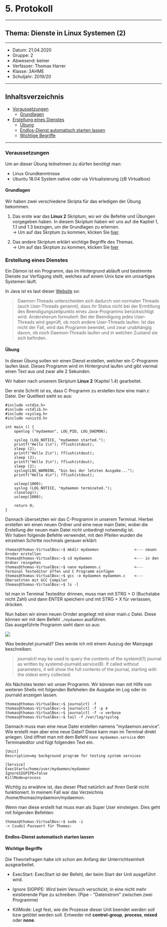 # 5. Protokoll
---------------------------------------------
## Thema: Dienste in Linux Systemen (2)
---------------------------------------------
* Datum:      21.04.2020
* Gruppe:     2  
* Abwesend:   keiner
* Verfasser:  Thomas Harrer 
* Klasse:     3AHME
* Schuljahr:  2019/20
---------------------------------------------
## Inhaltsverzeichnis
* [Voraussetzungen](#voraussetzungen)
  * [Grundlagen](#grundlagen)
* [Erstellung eines Dienstes](#erstellung-eines-dienstes)
  * [Übung](#übung)
  * [Endlos-Dienst automatisch starten lassen](#endlos-dienst-automatisch-starten-lassen)
  * [Wichtige Begriffe](#wichtige-begriffe)

---------------------------------------------
### Voraussetzungen
Um an dieser Übung teilnehmen zu dürfen benötigt man:
* Linux Grundkenntnisse 
* Ubuntu 18.04 System native oder via Virtualisierung (zB Virtualbox)

#### Grundlagen
Wir haben zwei verschiedene Skripta für das erledigen der Übung bekommen.  
  1) Das erste war das **Linux 2** Skriptum, wo wir die Befehle und Übungen vorgegeben haben. In diesem Skriptum haben wir uns auf die Kaptiel 1, 1.1 und 1.3 bezogen, um die Grundlagen zu erlernen.  
-> Um auf das Skrptum zu kommen, klicken Sie [hier](https://lms.at/dotlrn/classes/informatik/610437.3AHME_LA1SX.19_20/xolrn/9F2714A93B69A.symlink?resource_id=0-420357452&m=view#155470713 ).

  2) Das andere Skriptum erklärt wichtige Begriffe des Themas.  
-> Um auf das Skrptum zu kommen, klicken Sie [hier](https://wiki.ubuntuusers.de/systemd/)

### Erstellung eines Dienstes
Ein Dämon ist ein Programm, das im Hintergrund abläuft und bestimmte Dienste zur Verfügung stellt, welches auf einem Unix bzw ein unixartiges Systemen läuft.

In Java ist es laut dieser [Website](https://www.dpunkt.de/java/Programmieren_mit_Java/Multithreading/8.html) so:
> Daemon-Threads unterscheiden sich dadurch von normalen Threads (auch User-Threads genannt), dass ihr Status nicht bei der Ermittlung des Beendigungszeitpunkts eines Java-Programms berücksichtigt wird. Andersherum formuliert: Bei der Beendigung jedes User-Threads wird geprüft, ob noch andere User-Threads laufen. Ist das nicht der Fall, wird das Programm beendet, und zwar unabhängig davon, ob noch Daemon-Threads laufen und in welchen Zustand sie sich befinden. 


#### Übung
In dieser Übung sollen wir einen Dienst erstellen, welcher ein C-Programm laufen lässt. Dieses Programm wird im Hintergrund laufen und gibt viermal einen Text aus und zwar alle 2 Sekunden.

Wir haben nach unserem Skriptum **Linux 2** (Kapitel 1.4) gearbeitet.

Der erste Schritt ist es, dass C Programm zu erstellen bzw eine main.c Datei.
Der Quelltext sieht so aus:
```
#include <stdio.h>
#include <stdlib.h>
#include <syslog.h>
#include <unistd.h>

int main () {
    openlog ("mydaemon", LOG_PID, LOG_DAEMON);

    syslog (LOG_NOTICE, "mydaemon started.");
    printf("Hello 1\n"); fflush(stdout);
    sleep (2);
    printf("Hello 2\n"); fflush(stdout);
    sleep (2);
    printf("Hello 3\n"); fflush(stdout);
    sleep (2);
    syslog(LOG_WARNING, "bin bei der letzten Ausgabe...");
    printf("Hello 4\n"); fflush(stdout);

    usleep(1000);
    syslog (LOG_NOTICE, "mydaemon terminated.");
    closelog();
    usleep(1000);

    return 0;
}
```

Dannach übersetzten wir das C-Programm in unserem Terminal. Hierbei erstellen wir einen neuen Ordner und eine neue main Datei, wobei die Erstellung der neuen main Datei nicht unbedingt notwendig ist.  
Wir haben folgende Befehle verwendet, mit den Pfeilen wurden die einzelnen Schirtte nochmals genauer erklärt:
```
thomas@thomas-VirtualBox:~$ mkdir mydaemon                <--- neuen Ornder erstellen
thomas@thomas-VirtualBox:~$ cd mydaemon                   <--- in den Ordner reingehen
thomas@thomas-VirtualBox:~$ nano mydaemon.c               <--- Terminal Texteditor öffen und C Programm einfügen
thomas@thomas-VirtualBox:~$ gcc -o mydaemon mydaemon.c    <--- Übersetzten mit GCC Compiler
thomas@thomas-VirtualBox:~$ ls -l  
```
Ist man in Terminal Texteditor drinnen, muss man mit STRG + O (Buchstabe nicht Zahl) und dann ENTER speichern und mit STRG + X für verlassen, drücken.

Nun haben wir einen neuen Ornder angelegt mit einer main.c Datei. Diese können wir mit dem Befehl ```./mydaemon``` ausführen.  
Das ausgeführte Programm sieht dann so aus:

![](https://cdn.discordapp.com/attachments/692432976503373854/694930441769320496/Bild1.png)

Was bedeutet journald?
Dies werde ich mit einem Auszug der Mainpage beschreiben:
> journalctl may be used to query the contents of the systemd(1) journal as written by systemd-journald.service(8). If called without parameters, it will show the full contents of the
journal, starting with the oldest entry collected.


Als Nächstes testen wir unser Programm. Wir können man mit Hilfe von weiteren Shells mit folgenden Befehelen die Ausgabe im Log oder im journald anzeigen lassen.
```
thomas@thomas-VirtualBox:~$ journalctl -f
thomas@thomas-VirtualBox:~$ journalctl -f -p 4
thomas@thomas-VirtualBox:~$ journalctl -f -v verbose
thomas@thomas-VirtualBox:~$ tail -f /var/log/syslog
```

Dannach muss man eine neue Datei erstellen namens "mydaemon.service". 
Wie erstellt man aber eine neue Datei?
Diese kann man im Terminal direkt anlegen. Und öffnet man mit dem Befehl ```nano mydaemon.service``` den Terminaleditor und fügt folgenden Text ein.
```
[Unit]
Description=my background program for testing system services

[Service]
ExecStart=/home/user/mydaemon/mydaemon
IgnoreSIGPIPE=false
KillMode=process
```

Wichtig zu erwähne ist, das dieser Pfad natürlich auf Ihren Gerät nicht funktioniert.
In meinem Fall war das Verzeichnis /home/thomas/mydaemon/mydaemon.


Wenn man diese erstellt hat muss man als Super User einsteigen.
Dies geht mit folgenden Befehlen:  
```
thomas@thomas-VirtualBox:~$ sudo -i
-> [sudo] Passwort für Thomas: 
```



#### Endlos-Dienst automatisch starten lassen


#### Wichtige Begriffe
Die Theoriefragen habe ich schon am Anfang der Unterrichtseinheit ausgearbeitet.
* ExecStart: ExecStart ist der Befehl, der beim Start der Unit ausgeführt wird.

* Ignore SIGPIPE: Wird beim Versuch verschickt, in eine nicht mehr existierende Pipe zu schreiben. (Pipe - "Datenstrom" zwischen zwei Programme)

* KillMode: Legt fest, wie die Prozesse dieser Unit beendet werden soll bzw getötet werden soll. Entweder mit **control-group**, **process**, **mixed** oder **none**.

